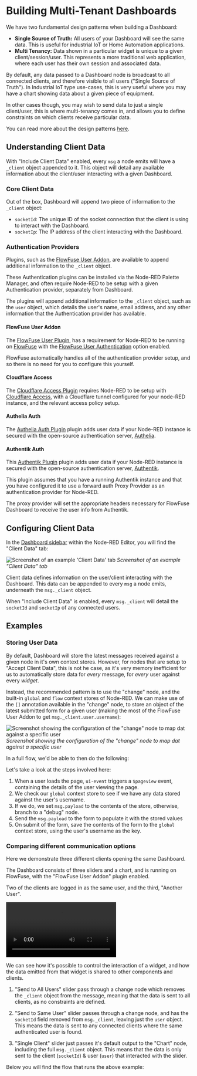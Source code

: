 <script setup>
    import { ref } from 'vue'
    import AuthProvider from '../../components/AuthProvider.vue'
    import FlowViewer from '../../components/FlowViewer.vue'
    import ExampleSlider from '../../examples/multi-tenancy.json'
    import ExampleForm from '../../examples/multi-tenancy-form.json'

    const examples = ref({
      'multi-tenant-slider': ExampleSlider,
      'multi-tenant-form': ExampleForm
    })
</script>

# Building Multi-Tenant Dashboards

We have two fundamental design patterns when building a Dashboard:

- **Single Source of Truth:** All users of your Dashboard will see the same data. This is useful for industrial IoT or Home Automation applications.
- **Multi Tenancy:** Data shown in a particular widget is unique to a given client/session/user. This represents a more traditional web application, where each user has their own session and associated data.

By default, any data passed to a Dashboard node is broadcast to all connected clients, and therefore visible to all users ("Single Source of Truth"). In Industrial IoT type use-cases, this is very useful where you may have a chart showing data about a given piece of equipment.

In other cases though, you may wish to send data to just a single client/user, this is where multi-tenancy comes in, and allows you to define constraints on which clients receive particular data.

You can read more about the design patterns [here](../getting-started.md#design-patterns).

## Understanding Client Data

With "Include Client Data" enabled, every `msg` a node emits will have a `_client` object appended to it. This object will detail any available information about the client/user interacting with a given Dashboard.

### Core Client Data

Out of the box, Dashboard will append two piece of information to the `_client` object:

- `socketId`: The unique ID of the socket connection that the client is using to interact with the Dashboard.
- `socketIp`: The IP address of the client interacting with the Dashboard.

### Authentication Providers

Plugins, such as the [FlowFuse User Addon](https://flowfuse.com/blog/2024/04/displaying-logged-in-users-on-dashboard/), are available to append additional information to the `_client` object. 

These Authentication plugins can be installed via the Node-RED Palette Manager, and often require Node-RED to be setup with a given Authentication provider, separately from Dashboard.

The plugins will append additional information to the `_client` object, such as the `user` object, which details the user's name, email address, and any other information that the Authentication provider has available.

#### FlowFuse User Addon

<AuthProvider img="/images/addon-logos/flowfuse-logo-square.png">
  The <a href="https://flows.nodered.org/node/@flowfuse/node-red-dashboard-2-user-addon">FlowFuse User Plugin</a>, has a requirement for Node-RED to be running on <a href="https://flowfuse.com/">FlowFuse</a> with the <a href="https://flowfuse.com/docs/user/instance-settings/#flowfuse-user-authentication">FlowFuse User Authentication</a> option enabled.

  FlowFuse automatically handles all of the authentication provider setup, and so there is no need for you to configure this yourself.
</AuthProvider>

#### Cloudflare Access

<AuthProvider img="/images/addon-logos/auth-plugin-cloudflare.jpg">
  The <a href="https://flows.nodered.org/node/@fullmetal-fred/node-red-dashboard-2-cloudflare-auth" target="_blank">Cloudflare Access Plugin</a> requires Node-RED to be setup with <a href="https://www.cloudflare.com/en-gb/zero-trust/products/access/" target="_blank">Cloudflare Access</a>, with a Cloudflare tunnel configured for your node-RED instance, and the relevant access policy setup.
</AuthProvider>

#### Authelia Auth

<AuthProvider img="/images/addon-logos/auth-plugin-authelia.png">
  The <a href="https://flows.nodered.org/node/@aikitori/node-red-dashboard-2-authelia-auth" target="_blank">Authelia Auth Plugin</a> plugin adds user data if your Node-RED instance is secured with the open-source authentication server, <a href="https://www.authelia.com/" target="_blank">Authelia</a>.
</AuthProvider>

#### Authentik Auth

<AuthProvider img="/images/addon-logos/auth-plugin-authentik.png">
  This <a href="https://flows.nodered.org/node/@cgjgh/node-red-dashboard-2-authentik-auth" target="_blank">Authentik Plugin</a> plugin adds user data if your Node-RED instance is secured with the open-source authentication server, <a href="https://goauthentik.io/" target="_blank">Authentik</a>.

  This plugin assumes that you have a running Authentik instance and that you have configured it to use a forward auth Proxy Provider as an authentication provider for Node-RED.

  The proxy provider will set the appropriate headers necessary for FlowFuse Dashboard to receive the user info from Authentik.
</AuthProvider>

## Configuring Client Data

In the [Dashboard sidebar](./sidebar.md#client-data) within the Node-RED Editor, you will find the "Client Data" tab:

<img data-zoomable style="max-width: 400px; margin: auto;" src="/images/dashboard-sidebar-clientdata.png" alt="Screenshot of an example 'Client Data' tab"/>
<em>Screenshot of an example "Client Data" tab</em>

Client data defines information on the user/client interacting with the Dashboard. This data can be appended to every `msg` a node emits, underneath the `msg._client` object.

When "Include Client Data" is enabled, every `msg._client` will detail the `socketId` and `socketIp` of any connected users. 

## Examples

### Storing User Data

By default, Dashboard will store the latest messages received against a given node in it's own context stores. However, for nodes that are setup to "Accept Client Data", this is not he case, as it's very memory inefficient for us to automatically store data for _every_ message, for _every_ user against every _widget_.

Instead, the recommended pattern is to use the "change" node, and the built-in `global` and `flow` context stores of Node-RED. We can make use of the `[]` annotation available in the "change" node, to store an object of the latest submitted form for a given user (making the most of the FlowFuse User Addon to get `msg._client.user.username`):

![Screenshot showing the configuration of the "change" node to map dat against a specific user](/images/multiuser-context-store.png "Screenshot showing the configuration of the 'change' node to map dat against a specific user")
_Screenshot showing the configuration of the "change" node to map dat against a specific user_

In a full flow, we'd be able to then do the following:

<FlowViewer :flow="examples['multi-tenant-form']" height="300px"/>


Let's take a look at the steps involved here:

1. When a user loads the page, `ui-event` triggers a `$pageview` event, containing the details of the user viewing the page. 
2. We check our `global` context store to see if we have any data stored against the user's username.
3. If we do, we set `msg.payload` to the contents of the store, otherwise, branch to a "debug" node.
4. Send the `msg.payload` to the form to populate it with the stored values
5. On submit of the form, save the contents of the form to the `global` context store, using the user's username as the key.

### Comparing different communication options

Here we demonstrate three different clients opening the same Dashboard.

The Dashboard consists of three sliders and a chart, and is running on FlowFuse, with the "FlowFuse User Addon" plugin enabled.

Two of the clients are logged in as the same user, and the third, "Another User".

<video controls>
    <source src="https://github.com/FlowFuse/node-red-dashboard/assets/99246719/76601b4c-8d25-451c-b04f-e5ee4cf7efb0" type="video/mp4">
    Your browser does not support the video tag.
</video>

We can see how it's possible to control the interaction of a widget, and how the data emitted from that widget is shared to other components and clients.

1. "Send to All Users" slider pass through a change node which removes the `_client` object from the message, meaning that the data is sent to all clients, as no constraints are defined.

2. "Send to Same User" slider passes through a change node, and has the `socketId` field removed from `msg._client`, leaving just the `user` object. This means the data is sent to any connected clients where the same authenticated user is found.

3. "Single Client" slider just passes it's default output to the "Chart" node, including the full `msg._client` object. This means that the data is only sent to the client (`socketId`) & user (`user`) that interacted with the slider.

Below you will find the flow that runs the above example:

<FlowViewer :flow="examples['multi-tenant-slider']" height="300px"/>
